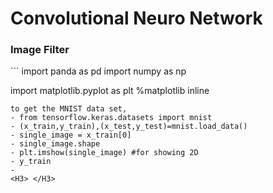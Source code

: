 # Convolutional Neuro Network

<H3>Image Filter </H3>
``` 
import panda as pd
import numpy as np

import matplotlib.pyplot as plt
%matplotlib inline
```
to get the MNIST data set,
- from tensorflow.keras.datasets import mnist
- (x_train,y_train),(x_test,y_test)=mnist.load_data()
- single_image = x_train[0]
- single_image.shape
- plt.imshow(single_image) #for showing 2D 
- y_train
- 
<H3> </H3>
